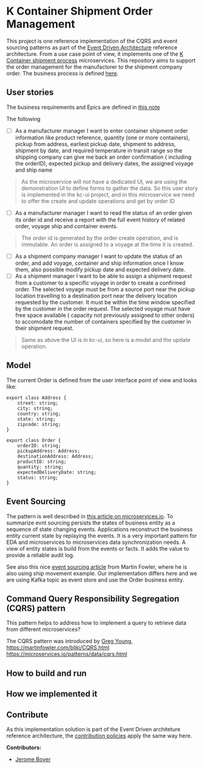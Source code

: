 # K Container Shipment Order Management

This project is one reference implementation of the CQRS and event sourcing patterns as part of the [Event Driven Architecture](https://github.com/ibm-cloud-architecture/refarch-eda) reference architecture. From a use case point of view, it implements one of the [K Container shipment process](https://github.com/ibm-cloud-architecture/refarch-kc) microservices. This repository aims to support the order management for the manufactorer to the shipment company order. The business process is defined [here](https://github.com/ibm-cloud-architecture/refarch-kc/blob/master/analysis/readme.md).

## User stories
The business requirements and Epics are defined in [this note](https://github.com/ibm-cloud-architecture/refarch-kc#orders-microservice-place-shipment-order---user-story)

The following 
- [ ] As a manufacturer manager I want to enter container shipment order information like product reference, quantity (one or more containers),  pickup from address, earliest pickup date, shipment to address,  shipment by date, and required temperature in transit range so the shipping company can give me back an order confirmation ( including the orderID), expected pickup and delivery dates, the assigned voyage and ship name
> As the microservice will not have a dedicated UI, we are using the demonstration UI to define forms to gather the data. So this user story is implemented in the kc-ui project, and in this microservice we need to offer the create and update operations and get by order ID
- [ ] As a manufacturer manager I want to read the status of an order given its order id and receive a report with the full event history of related order, voyage ship and container events. 
> The order id is generated by the order create operation, and is immutable. An order is assigned to a voyage at the time it is created.
- [ ] As a shipment company manager I want to update the status of an order, and add voyage, container and ship information once I know them, also possible modify pickup date and expected delivery date.
- [ ] As a shipment manager I want to be able to assign a shipment request from a customer to a specific voyage in order to create a confirmed order. The selected voyage must be from a source port near the pickup location travelling to a destination port near the delivery location requested by the customer.  It must be within the time window specified by the customer in the order request.  The selected voyage must have free space available ( capacity not previously assigned to other orders) to accomodate the number of containers specified by the customer in their shipment request.  
> Same as above the UI is in kc-ui, so here is a model and the update operation.

## Model

The current Order is defined from the user interface point of view and looks like:
```
export class Address {
    street: string;
    city: string;
    country: string;
    state: string;
    zipcode: string;
}

export class Order {
    orderID: string;
    pickupAddress: Address;
    destinationAddress: Address;
    productID: string;
    quantity: string;
    expectedDeliveryDate: string;
    status: string;
}
```

## Event Sourcing

The pattern is well described in [this article on microservices.io](https://microservices.io/patterns/data/event-sourcing.html). To summarize evnt sourcing persists the states of business entity as a sequence of state changing events. Applications reconstruct the business entity current state by replaying the events. It is a very important pattern for EDA and microservices to microservices data synchronization needs. A view of entity states is build from the events or facts. It adds the value to provide a reliable audit log.

See also this nice [event sourcing article](https://martinfowler.com/eaaDev/EventSourcing.html) from Martin Fowler, where he is also using ship movement example. Our implementation differs here and we are using Kafka topic as event store and use the Order business entity.

## Command Query Responsibility Segregation (CQRS) pattern

This pattern helps to address how to implement a query to retrieve data from different microservices?

The CQRS pattern was introduced by [Greg Young](https://www.youtube.com/watch?v=JHGkaShoyNs), https://martinfowler.com/bliki/CQRS.html https://microservices.io/patterns/data/cqrs.html



## How to build and run

## How we implemented it

## Contribute

As this implementation solution is part of the Event Driven architeture reference architecture, the [contribution policies](./CONTRIBUTING.md) apply the same way here.

**Contributors:**
* [Jerome Boyer](https://www.linkedin.com/in/jeromeboyer/)

